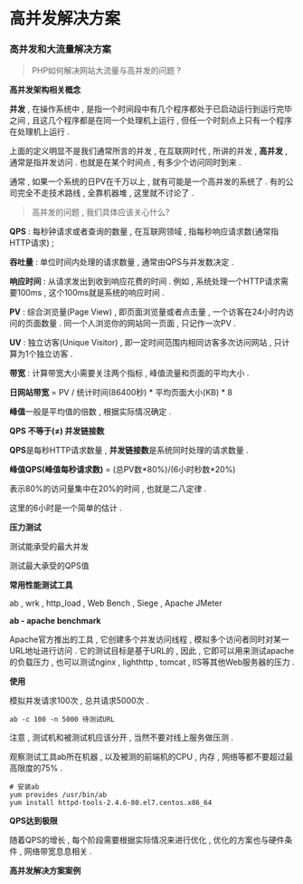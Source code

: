 # 高并发解决方案

### 高并发和大流量解决方案

> PHP如何解决网站大流量与高并发的问题 ?

**高并发架构相关概念**

**并发** , 在操作系统中 , 是指一个时间段中有几个程序都处于已启动运行到运行完毕之间 , 且这几个程序都是在同一个处理机上运行 , 但任一个时刻点上只有一个程序在处理机上运行 .

上面的定义明显不是我们通常所言的并发 , 在互联网时代 , 所讲的并发 , **高并发** , 通常是指并发访问 . 也就是在某个时间点 , 有多少个访问同时到来 .

通常 , 如果一个系统的日PV在千万以上 , 就有可能是一个高并发的系统了 . 有的公司完全不走技术路线 , 全靠机器堆 , 这里就不讨论了 .

> 高并发的问题 , 我们具体应该关心什么?

**QPS** : 每秒钟请求或者查询的数量 , 在互联网领域 , 指每秒响应请求数\(通常指HTTP请求\) ;

**吞吐量** : 单位时间内处理的请求数量 , 通常由QPS与并发数决定 .

**响应时间** : 从请求发出到收到响应花费的时间 . 例如 , 系统处理一个HTTP请求需要100ms , 这个100ms就是系统的响应时间 .

**PV** : 综合浏览量\(Page View\) , 即页面浏览量或者点击量 , 一个访客在24小时内访问的页面数量 . 同一个人浏览你的网站同一页面 , 只记作一次PV .

**UV** : 独立访客\(Unique Visitor\) , 即一定时间范围内相同访客多次访问网站 , 只计算为1个独立访客 .

**带宽** : 计算带宽大小需要关注两个指标 , 峰值流量和页面的平均大小 .

**日网站带宽** = PV / 统计时间\(86400秒\) \* 平均页面大小\(KB\) \* 8

**峰值**一般是平均值的倍数 , 根据实际情况确定 .

**QPS 不等于\(≠\) 并发链接数**

**QPS**是每秒HTTP请求数量 , **并发链接数**是系统同时处理的请求数量 .

**峰值QPS\(峰值每秒请求数\)** = \(总PV数\*80%\)/\(6小时秒数\*20%\)

表示80%的访问量集中在20%的时间 , 也就是二八定律 .

这里的6小时是一个简单的估计 .

**压力测试**

测试能承受的最大并发

测试最大承受的QPS值

**常用性能测试工具**

ab , wrk , http\_load , Web Bench , Siege , Apache JMeter

**ab - apache benchmark**

Apache官方推出的工具 , 它创建多个并发访问线程 , 模拟多个访问者同时对某一URL地址进行访问 . 它的测试目标是基于URL的 , 因此 , 它即可以用来测试apache的负载压力 , 也可以测试nginx , lighthttp , tomcat , IIS等其他Web服务器的压力 .

**使用**

模拟并发请求100次 , 总共请求5000次 .

```
ab -c 100 -n 5000 待测试URL
```

注意 , 测试机和被测试机应该分开 , 当然不要对线上服务做压测 .

观察测试工具ab所在机器 , 以及被测的前端机的CPU , 内存 , 网络等都不要超过最高限度的75% .

```
# 安装ab
yum provides /usr/bin/ab
yum install httpd-tools-2.4.6-80.el7.centos.x86_64
```

**QPS达到极限**

随着QPS的增长 , 每个阶段需要根据实际情况来进行优化 , 优化的方案也与硬件条件 , 网络带宽息息相关 . 

**高并发解决方案案例**

